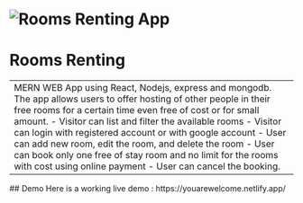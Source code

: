 # ![Rooms Renting App](https://github.com/mohammedagl6/rooms_renting/blob/master/client/src/images/shot.png)
# Rooms Renting
<table>
<tr>
<td>
  MERN WEB App using React, Nodejs, express and mongodb.
  The app allows users to offer hosting of other people in their free rooms for a certain time even free of cost or for small amount.
  - Visitor can list and filter the available rooms
  - Visitor can login with registered account or with google account
  - User can add new room, edit the room, and delete the room
  - User can book only one free of stay room and no limit for the rooms with cost using online payment
  - User can cancel the booking.
</td>
</tr>
</table>
## Demo
Here is a working live demo :  https://youarewelcome.netlify.app/